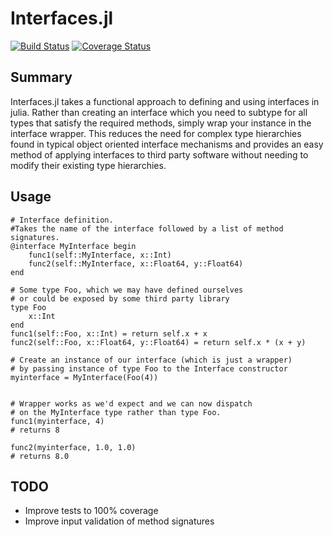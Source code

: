 # Interfaces.jl
[![Build Status](https://travis-ci.org/Rory-Finnegan/Interfaces.jl.svg?branch=master)](https://travis-ci.org/Rory-Finnegan/Interfaces.jl)  [![Coverage Status](https://coveralls.io/repos/Rory-Finnegan/Interfaces.jl/badge.svg?branch=master)](https://coveralls.io/r/Rory-Finnegan/Interfaces.jl?branch=master)

## Summary
Interfaces.jl takes a functional approach to defining and using interfaces in julia. Rather than creating an interface which you need to subtype for all types that satisfy the required methods, simply wrap your instance in the interface wrapper. This reduces the need for complex type hierarchies found in typical object oriented interface mechanisms and provides an easy method of applying interfaces to third party software without needing to modify their existing type hierarchies.

## Usage
```
# Interface definition. 
#Takes the name of the interface followed by a list of method signatures.
@interface MyInterface begin
    func1(self::MyInterface, x::Int)
    func2(self::MyInterface, x::Float64, y::Float64)
end

# Some type Foo, which we may have defined ourselves 
# or could be exposed by some third party library
type Foo
    x::Int
end
func1(self::Foo, x::Int) = return self.x + x
func2(self::Foo, x::Float64, y::Float64) = return self.x * (x + y)

# Create an instance of our interface (which is just a wrapper)
# by passing instance of type Foo to the Interface constructor
myinterface = MyInterface(Foo(4))


# Wrapper works as we'd expect and we can now dispatch 
# on the MyInterface type rather than type Foo.
func1(myinterface, 4)
# returns 8

func2(myinterface, 1.0, 1.0)
# returns 8.0
```

## TODO
 * Improve tests to 100% coverage
 * Improve input validation of method signatures
